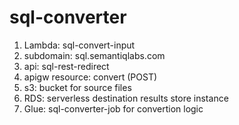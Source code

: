 # sql-converter
1. Lambda: sql-convert-input
2. subdomain: sql.semantiqlabs.com
3. api: sql-rest-redirect 
4. apigw resource: convert (POST)
5. s3: bucket for source files
6. RDS: serverless destination results store instance
7. Glue: sql-converter-job for convertion logic 
